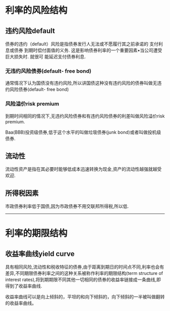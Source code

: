 
# 利率的风险结构

## 违约风险default

债券的违约（default）风险是指债券发行人无法或不愿履行其之前承诺的 支付利息或债券
到期时偿付面值的义务. 这是影响债券利率的一个重要因素•当公司遭受巨大损失时. 就很可
能延迟支付债券利息.

### 无违约风险债券(default- free bond)

通常情况下认为国债没有违约风险,所以讲国债这种没有违约风险的债券叫做无违约风险债券(default- free bond)

### 风险溢价risk premium 

到期时间相同的情况下,无违约风险债券和有违约风险债券的利差叫做风险溢价risk premium.

Baa(BBB)投资级债券,低于这个水平的叫做垃圾债券(junk bond)或者叫做投机级债券.

## 流动性

流动性资产是指在其必要时能够低成本迅速转换为现金,资产的流动性越强就越受欢迎.

## 所得税因素

市政债券利率低于国债,因为市政债券不用交联邦所得税,所以低.

---

# 利率的期限结构

## 收益率曲线yield curve

具有相同风险,流动性和税收特征的债券,由于距离到期日的时间点不同,利率也会有差异,不同期限债券利率之间的这种关系被称作利率的期限结构(term structure of interest rates),将到期期限不同其他一切相同的债券的收益率链接成一条曲线,即得到了收益率曲线.

收益率曲线可以是向上倾斜的，平坦的和向下倾斜的，向下倾斜的一半被叫做翻转的收益率曲线。


